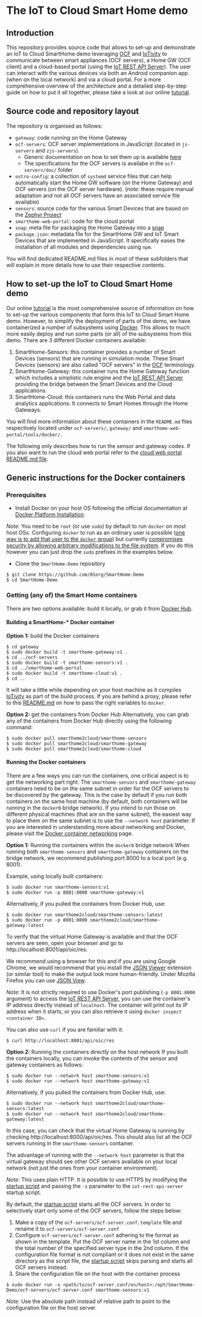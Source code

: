# The IoT to Cloud Smart Home demo

## Introduction
This repository provides source code that allows to set-up and demonstrate an IoT to Cloud SmartHome demo leveraging [OCF](http://openconnectivity.org/) and [IoTivity](https://www.iotivity.org/) to communicate between smart appliances (OCF servers), a Home GW (OCF client) and a cloud-based portal (using the [IoT REST API Server](https://github.com/01org/iot-rest-api-server/)). The user can interact with the various devices via both an Android companion app (when on the local network) and via a cloud portal. For a more comprehensive overview of the architecture and a detailed step-by-step guide on how to put it all together, please take a look at our online [tutorial](https://01.org/smarthome).

## Source code and repository layout
The repository is organised as follows:
* `gateway`: code running on the Home Gateway
* `ocf-servers`: OCF server implementations in JavaScript (located in `js-servers` and `zjs-servers`).
   * Generic documentation on how to set them up is available [here](ocf-servers/js-servers/README.md)
   * The specifications for the OCF servers is availabe in the `ocf-servers/doc/` folder
* `ostro-config`: a collection of `systemd` service files that can help automatically start the Home GW software (on the Home Gateway) and OCF servers (on the OCF server hardware). (*note:* these require manual adaptation and not all OCF servers have an associated service file available)
* `sensors`: source code for the various Smart Devices that are based on the [Zephyr Project](https://www.zephyrproject.org/)
* `smarthome-web-portal`: code for the cloud portal
* `snap`: meta file for packaging the Home Gateway into a [snap](https://www.ubuntu.com/desktop/snappy)
* `package.json`: metadata file for the SmartHome GW and IoT Smart Devices that are implemented in JavaScript. It specifically eases the installation of all modules and dependencies using `npm`.

You will find dedicated README.md files in most of these subfolders that will explain in more details how to use their respective contents.

## How to set-up the IoT to Cloud Smart Home demo
Our online [tutorial](https://01.org/smarthome) is the most comprehensive source of information on how to set-up the various components that form this IoT to Cloud Smart Home demo. However, to simplify the deployment of parts of the demo, we have containerized a number of subsystems using [Docker](https://www.docker.com/). This allows to much more easily deploy and run some parts (or all) of the subsystems from this demo. There are 3 different Docker containers available:
1. SmartHome-Sensors: this container provides a number of Smart Devices (sensors) that are running in simulation mode. These Smart Devices (sensors) are also called "OCF servers" in the [OCF] terminology.
2. SmartHome-Gateway: this container runs the Home Gateway function which includes a simplistic rule engine and the [IoT REST API Server] providing the bridge between the Smart Devices and the Cloud applications.
3. SmartHome-Cloud: this containers runs the Web Portal and data analytics applications. It connects to Smart Homes through the Home Gateways.

You will find more information about these containers in the `README.md` files respectively located under `ocf-servers/`, `gateway/` and `smarthome-web-portal/tools/docker/`.

The following only describes how to run the sensor and gateway codes. If you also want to run the cloud web portal refer to the [cloud web portal README.md file](smarthome-web-portal/tools/docker/README.md).

## Generic instructions for the Docker containers

### Prerequisites

* Install Docker on your host OS following the official documentation at [Docker Platform Installation](https://www.docker.com/products/overview#/install_the_platform).

*Note:* You need to be `root` (or use `sudo`) by default to run `docker` on most host OSs. Configuring `docker` to run as an ordinary user is possible ([one way is to add that user to the `docker` group](https://docs.docker.com/engine/installation/linux/linux-postinstall/)) but currently [compromises security by allowing arbitrary modifications to the file system](https://docs.docker.com/engine/security/security/#docker-daemon-attack-surface).  If you do this however you can just drop the `sudo` prefixes in the examples below.

* Clone the `SmartHome-Demo` repository
```
$ git clone https://github.com/01org/SmartHome-Demo
$ cd SmartHome-Demo
```

### Getting (any of) the Smart Home containers
There are two options available: build it locally, or grab it from [Docker Hub](https://hub.docker.com).

#### Building a SmartHome-* Docker container
**Option 1:** build the Docker containers
```
$ cd gateway
$ sudo docker build -t smarthome-gateway:v1 .
$ cd ../ocf-servers
$ sudo docker build -t smarthome-sensors:v1 .
$ cd ../smarthome-web-portal
$ sudo docker build -t smarthome-cloud:v1 .
$ cd ..
```
It will take a little while depending on your host machine as it compiles [IoTivity](https://www.iotivity.org) as part of the build process. If you are behind a proxy, please refer to this [README.md](./smarthome-web-portal/tools/docker/README.md) on how to pass the right variables to `docker`.

**Option 2:** get the containers from Docker Hub
Alternatively, you can grab any of the containers from Docker Hub directly using the following command:
```
$ sudo docker pull smarthome2cloud/smarthome-sensors
$ sudo docker pull smarthome2cloud/smarthome-gateway
$ sudo docker pull smarthome2cloud/smarthome-cloud
```

#### Running the Docker containers
There are a few ways you can run the containers, one critical aspect is to get the networking part right. The `smarthome-sensors` and `smarthome-gateway` containers need to be on the same subnet in order for the OCF servers to be discovered by the gateway. This is the case by default if you run both containers on the same host machine (by default, both containers will be running in the `docker0` bridge network). If you intend to run those on different physical machines (that are on the same subnet), the easiest way to place them on the same subnet is to use the `--network host` parameter. If you are interested in understanding more about networking and Docker, please visit the [Docker container networking](https://docs.docker.com/engine/userguide/networking/) page. 


**Option 1:** Running the containers within the `docker0` bridge network
When running both `smarthome-sensors` and `smarthome-gateway` containers on the bridge network, we recommend publishing port 8000 to a local port (e.g. 8001). 

Example, using locally built containers:
```
$ sudo docker run smarthome-sensors:v1
$ sudo docker run -p 8001:8000 smarthome-gateway:v1
```
Alternatively, if you pulled the containers from Docker Hub, use:
```
$ sudo docker run smarthome2cloud/smarthome-sensors:latest
$ sudo docker run -p 8001:8000 smarthome2cloud/smarthome-gateway:latest
```
To verify that the virtual Home Gateway is available and that the OCF servers are seen, open your browser and go to http://localhost:8001/api/oic/res.

We recommend using a browser for this and if you are using Google Chrome, we would recommend that you install the [JSON Viewer](https://chrome.google.com/webstore/detail/json-viewer/gbmdgpbipfallnflgajpaliibnhdgobh) extension (or similar tool) to make the output look more human-friendly. Under Mozilla Firefox you can use [JSON View](https://addons.mozilla.org/en-us/firefox/addon/jsonview/).

*Note:* It is not strictly required to use Docker's port publishing (`-p 8001:8000` argument) to access the [IoT REST API Server], you can use the container's IP address directly instead of `localhost`. The container will print out its IP address when it starts, or you can also retrieve it using `docker inspect <container ID>`.

You can also use `curl` if you are familiar with it:
```
$ curl http://localhost:8001/api/oic/res
```

**Option 2:** Running the containers directly on the host network
If you built the containers locally, you can invoke the contents of the sensor and gateway containers as follows:
```
$ sudo docker run --network host smarthome-sensors:v1
$ sudo docker run --network host smarthome-gateway:v1
```
Alternatively, if you pulled the containers from Docker Hub, use:
```
$ sudo docker run --network host smarthome2cloud/smarthome-sensors:latest
$ sudo docker run --network host smarthome2cloud/smarthome-gateway:latest
```
In this case, you can check that the virtual Home Gateway is running by checking http://localhost:8000/api/oic/res. This should also list all the OCF servers running in the `smarthome-sensors` container.

The advantage of running with the `--network host` parameter is that the virtual gateway should see other OCF servers available on your local network (not just the ones from your container environment).

*Note:* This uses plain HTTP. It is possible to use HTTPS by modifying the [startup script](gateway/start-smarthome-in-docker.sh) and passing the `-s` parameter to the `iot-rest-api-server` startup script.

By default, the [startup script](ocf-servers/start-ocf-servers-in-docker.sh) starts all the OCF servers. In order to selectively start only some of the OCF servers, follow the steps below:
1. Make a copy of the `ocf-servers/ocf-server.conf.template` file and rename it to `ocf-servers/ocf-server.conf`
2. Configure `ocf-servers/ocf-server.conf` adhering to the format as shown in the template. Put the OCF server name in the 1st column and the total number of the specified server type in the 2nd column. If the configuration file format is not compliant or it does not exist in the same directory as the script file, the [startup script](ocf-servers/start-ocf-servers-in-docker.sh) skips parsing and starts all OCF servers instead.
3. Share the configuration file on the host with the container process    
```
$ sudo docker run -v <path/to/ocf-server.conf/on/host>:/opt/SmartHome-Demo/ocf-servers/ocf-server.conf smarthome-sensors:v1
```
*Note*: Use the absolute path instead of relative path to point to the configuration file on the host server. 

[IoT REST API Server]: https://github.com/01org/iot-rest-api-server/
[OCF]: https://openconnectivity.org/
